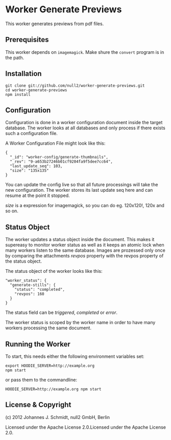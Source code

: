 # Worker Generate Previews

This worker generates previews from pdf files.


## Prerequisites

This worker depends on `imagemagick`. Make shure the `convert` program is in the path.

## Installation

    git clone git://github.com/null2/worker-generate-previews.git
    cd worker-generate-previews
    npm install


## Configuration

Configuration is done in a worker configuration document inside the target database.
The worker looks at all databases and only process if there exists such a configuration file.

A Worker Configuration File might look like this:

    {
      "_id": "worker-config/generate-thumbnails",
      "_rev": "9-a653b27246b01cf9204fa9f5dee7cc64",
      "last_update_seq": 103,
      "size": "135x135"
    }

You can update the config live so that all future processings will take the new configuration.
The worker stores its last update seq here and can resume at the point it stopped.

_size_ is a expression for imagemagick, so you can do eg. 120x120!, 120x and so on.


## Status Object

The worker updates a status object inside the document.
This makes it supereasy to monitor worker status as well as
it keeps an atomic lock when many workers listen to the same database.
Images are prozessed only once by comparing the attachments _revpos_ property
with the revpos property of the status object.

The status object of the worker looks like this:

    "worker_status": {
      "generate-stills": {
        "status": "completed",
        "revpos": 160
      }
    }

The status field can be _triggered_, _completed_ or _error_.

The worker status is scoped by the worker name in order to have many workers
processing the same document.


## Running the Worker

To start, this needs either the following environment variables set:

    export HOODIE_SERVER=http://example.org
    npm start


or pass them to the commandline:

    HOODIE_SERVER=http://example.org npm start


## License & Copyright

(c) 2012 Johannes J. Schmidt, null2 GmbH, Berlin

Licensed under the Apache License 2.0.Licensed under the Apache License 2.0.
